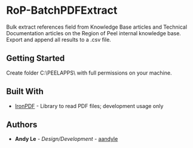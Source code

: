 # RoP-BatchPDFExtract
Bulk extract references field from Knowledge Base articles and Technical Documentation articles on the Region of Peel internal knowledge base. Export and append all results to a .csv file.

## Getting Started

Create folder C:\PEELAPPS\ with full permissions on your machine.

## Built With

* [IronPDF](https://ironpdf.com/) - Library to read PDF files; development usage only

## Authors

* **Andy Le** - *Design/Development* - [aandyle](https://github.com/aandyle/)
